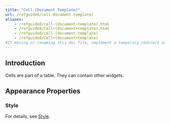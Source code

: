 ```yaml
---
title: "Cell (Document Template)"
url: /refguide8/cell-document-template/
aliases:
    - /refguide8/cell-(document-template).html
    - /refguide8/Cell+(document+template).html
    - /refguide8/cell-(document-template)
    - /refguide8/Cell+(document+template)
#If moving or renaming this doc file, implement a temporary redirect and let the respective team know they should update the URL in the product. See Mapping to Products for more details.
---
```


## Introduction

Cells are part of a table. They can contain other widgets.

## Appearance Properties

### Style

For details, see [Style](/refguide8/style/).
